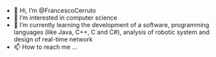 - 👋 Hi, I’m @FrancescoCerruto
- 👀 I’m interested in computer science
- 🌱 I’m currently learning the development of a software, programming languages (like Java, C++, C and C#), analysis of robotic system and design of real-time network
- 📫 How to reach me ...

<!---
FrancescoCerruto/FrancescoCerruto is a ✨ special ✨ repository because its `README.md` (this file) appears on your GitHub profile.
You can click the Preview link to take a look at your changes.
--->
